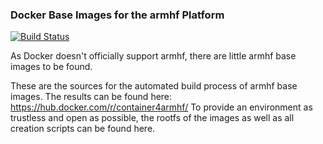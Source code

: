 ### Docker Base Images for the armhf Platform
[![Build Status](https://travis-ci.org/m3adow/armhf_docker_base_images.svg?branch=master)](https://travis-ci.org/m3adow/armhf_docker_base_images/)

As Docker doesn't officially support armhf, there are little armhf base images to be found.

These are the sources for the automated build process of armhf base images. The results can be found here: https://hub.docker.com/r/container4armhf/
To provide an environment as trustless and open as possible, the rootfs of the images as well as all creation scripts can be found here. 
